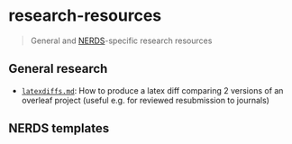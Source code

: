 # research-resources

> General and [NERDS](nerds.itu.dk)-specific research resources

## General research

* [`latexdiffs.md`](latexdiffs.md): How to produce a latex diff comparing 2 versions of an overleaf project (useful e.g. for reviewed resubmission to journals)


## NERDS templates